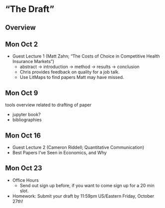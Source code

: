 # “The Draft”

## Overview

## Mon Oct 2 
- Guest Lecture 1 (Matt Zahn; “The Costs of Choice in Competitive Health Insurance Markets”)
    - abstract → introduction → method → results → conclusion
    - Chris provides feedback on quality for a job talk.
    - Use LitMaps to find papers Matt may have missed.

## Mon Oct 9
tools overview related to drafting of paper

- jupyter book?
- bibliographies

## Mon Oct 16
- Guest Lecture 2 (Cameron Riddell; Quantitative Communication)
- Best Papers I’ve Seen in Economics, and Why

## Mon Oct 23

- Office Hours
    - Send out sign up before, if you want to come sign up for a 20 min slot.
- Homework: Submit your draft by 11:59pm US/Eastern Friday, October 27th!
